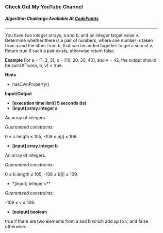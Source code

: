 ### Check Out My [YouTube Channel](https://www.YouTube.com/CodingTutorials360)

##### Algorithm Challenge Available At [CodeFights](https://codefights.com/interview-practice/task/Hm98RnqK9Be575yoj)

---

You have two integer arrays, a and b, and an integer target value v. Determine whether there is a pair of numbers, where one number is taken from a and the other from b, that can be added together to get a sum of v. Return true if such a pair exists, otherwise return false.

**Example**
For a = [1, 2, 3], b = [10, 20, 30, 40], and v = 42, the output should be
sumOfTwo(a, b, v) = true.

**Hints**

- hasOwnProperty()

**Input/Output**

- **[execution time limit] 5 seconds (ts)**
- **[input] array.integer a**

An array of integers.

_Guaranteed constraints:_

0 ≤ a.length ≤ 105,
-109 ≤ a[i] ≤ 109.

- **[input] array.integer b**

An array of integers.

_Guaranteed constraints:_

0 ≤ b.length ≤ 105,
-109 ≤ b[i] ≤ 109.

- \*[input] integer v\*\*

_Guaranteed constraints:_

-109 ≤ v ≤ 109.

- **[output] boolean**

true if there are two elements from a and b which add up to v, and false otherwise.
